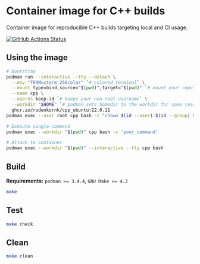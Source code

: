 # Container image for C++ builds

Container image for reproducible C++ builds targeting local and CI usage.

[![GitHub Actions Status](https://github.com/rudenkornk/docker_cpp/actions/workflows/workflow.yml/badge.svg)](https://github.com/rudenkornk/cpp_image/actions)

## Using the image

```bash
# Bootstrap
podman run --interactive --tty --detach \
  --env "TERM=xterm-256color" `# colored terminal` \
  --mount type=bind,source="$(pwd)",target="$(pwd)" `# mount your repo` \
  --name cpp \
  --userns keep-id `# keeps your non-root username` \
  --workdir "$HOME" `# podman sets homedir to the workdir for some reason` \
  ghcr.io/rudenkornk/cpp_ubuntu:22.0.11
podman exec --user root cpp bash -c "chown $(id --user):$(id --group) $HOME"

# Execute single command
podman exec --workdir "$(pwd)" cpp bash -c 'your_command'

# Attach to container
podman exec --workdir "$(pwd)" --interactive --tty cpp bash
```

## Build

**Requirements:** `podman >= 3.4.4`, `GNU Make >= 4.3`

```bash
make
```

## Test

```bash
make check
```

## Clean

```bash
make clean
```
